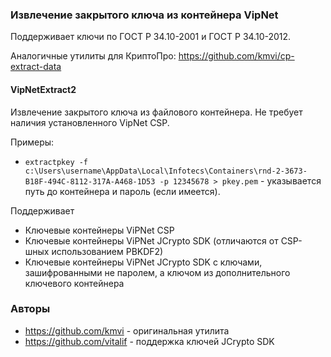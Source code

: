 ### Извлечение закрытого ключа из контейнера VipNet

Поддерживает ключи по ГОСТ Р 34.10-2001 и ГОСТ Р 34.10-2012.

Аналогичные утилиты для КриптоПро: https://github.com/kmvi/cp-extract-data

#### VipNetExtract2

Извлечение закрытого ключа из файлового контейнера. Не требует наличия установленного VipNet CSP.

Примеры:

- `extractpkey -f c:\Users\username\AppData\Local\Infotecs\Containers\rnd-2-3673-B18F-494C-8112-317A-A468-1D53 -p 12345678 > pkey.pem` - указывается путь до контейнера и пароль (если имеется).

Поддерживает

- Ключевые контейнеры ViPNet CSP
- Ключевые контейнеры ViPNet JCrypto SDK (отличаются от CSP-шных использованием PBKDF2)
- Ключевые контейнеры ViPNet JCrypto SDK с ключами, зашифрованными не паролем, а ключом из дополнительного ключевого контейнера

### Авторы

- https://github.com/kmvi - оригинальная утилита
- https://github.com/vitalif - поддержка ключей JCrypto SDK
